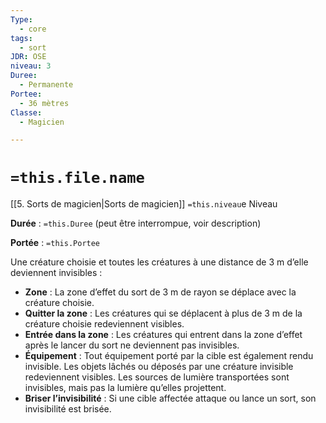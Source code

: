 ```yaml
---
Type:
  - core
tags:
  - sort
JDR: OSE
niveau: 3
Duree:
  - Permanente
Portee:
  - 36 mètres
Classe:
  - Magicien

---
```

# `=this.file.name`  

[[5. Sorts de magicien|Sorts de magicien]] `=this.niveau`e Niveau

**Durée** : `=this.Duree` (peut être interrompue, voir description)

**Portée** : `=this.Portee`

Une créature choisie et toutes les créatures à une distance de 3 m d’elle deviennent invisibles :

- **Zone** : La zone d’effet du sort de 3 m de rayon se déplace avec la créature choisie.
- **Quitter la zone** : Les créatures qui se déplacent à plus de 3 m de la créature choisie redeviennent visibles.
- **Entrée dans la zone** : Les créatures qui entrent dans la zone d’effet après le lancer du sort ne deviennent pas invisibles.
- **Équipement** : Tout équipement porté par la cible est également rendu invisible. Les objets lâchés ou déposés par une créature invisible redeviennent visibles. Les sources de lumière transportées sont invisibles, mais pas la lumière qu’elles projettent.
- **Briser l’invisibilité** : Si une cible affectée attaque ou lance un sort, son invisibilité est brisée.